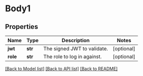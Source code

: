 # Body1

## Properties
Name | Type | Description | Notes
------------ | ------------- | ------------- | -------------
**jwt** | **str** | The signed JWT to validate. | [optional] 
**role** | **str** | The role to log in against. | [optional] 

[[Back to Model list]](../README.md#documentation-for-models) [[Back to API list]](../README.md#documentation-for-api-endpoints) [[Back to README]](../README.md)

